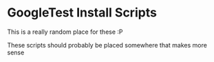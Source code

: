 # GoogleTest Install Scripts

This is a really random place for these :P

These scripts should probably be placed somewhere that makes more sense
